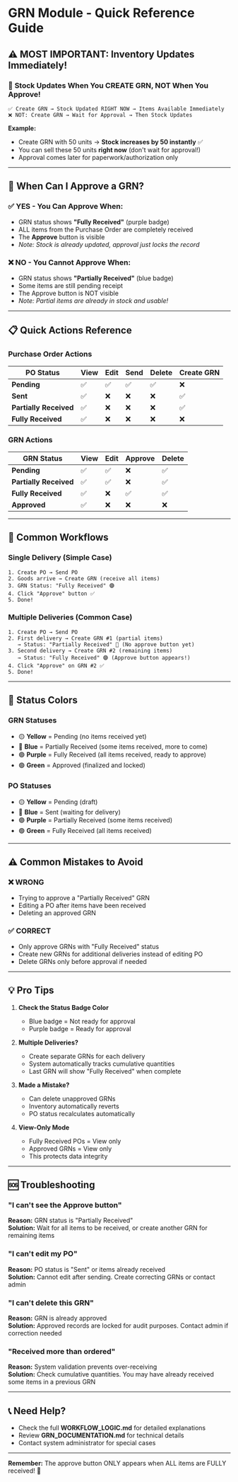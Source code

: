 # GRN Module - Quick Reference Guide

## ⚠️ MOST IMPORTANT: Inventory Updates Immediately!

### 🎯 **Stock Updates When You CREATE GRN, NOT When You Approve!**

```
✅ Create GRN → Stock Updated RIGHT NOW → Items Available Immediately
❌ NOT: Create GRN → Wait for Approval → Then Stock Updates
```

**Example:**
- Create GRN with 50 units → **Stock increases by 50 instantly** ✅
- You can sell these 50 units **right now** (don't wait for approval!)
- Approval comes later for paperwork/authorization only

---

## 🎯 When Can I Approve a GRN?

### ✅ YES - You Can Approve When:
- GRN status shows **"Fully Received"** (purple badge)
- ALL items from the Purchase Order are completely received
- The **Approve** button is visible
- *Note: Stock is already updated, approval just locks the record*

### ❌ NO - You Cannot Approve When:
- GRN status shows **"Partially Received"** (blue badge)
- Some items are still pending receipt
- The Approve button is NOT visible
- *Note: Partial items are already in stock and usable!*

---

## 📋 Quick Actions Reference

### Purchase Order Actions

| PO Status | View | Edit | Send | Delete | Create GRN |
|-----------|------|------|------|--------|------------|
| **Pending** | ✅ | ✅ | ✅ | ✅ | ❌ |
| **Sent** | ✅ | ❌ | ❌ | ❌ | ✅ |
| **Partially Received** | ✅ | ❌ | ❌ | ❌ | ✅ |
| **Fully Received** | ✅ | ❌ | ❌ | ❌ | ❌ |

### GRN Actions

| GRN Status | View | Edit | Approve | Delete |
|------------|------|------|---------|--------|
| **Pending** | ✅ | ✅ | ❌ | ✅ |
| **Partially Received** | ✅ | ✅ | ❌ | ✅ |
| **Fully Received** | ✅ | ❌ | ✅ | ✅ |
| **Approved** | ✅ | ❌ | ❌ | ❌ |

---

## 🔄 Common Workflows

### Single Delivery (Simple Case)
```
1. Create PO → Send PO
2. Goods arrive → Create GRN (receive all items)
3. GRN Status: "Fully Received" 🟣
4. Click "Approve" button ✅
5. Done! 
```

### Multiple Deliveries (Common Case)
```
1. Create PO → Send PO
2. First delivery → Create GRN #1 (partial items)
   → Status: "Partially Received" 🔵 (No approve button yet)
3. Second delivery → Create GRN #2 (remaining items)
   → Status: "Fully Received" 🟣 (Approve button appears!)
4. Click "Approve" on GRN #2 ✅
5. Done!
```

---

## 🎨 Status Colors

### GRN Statuses
- 🟡 **Yellow** = Pending (no items received yet)
- 🔵 **Blue** = Partially Received (some items received, more to come)
- 🟣 **Purple** = Fully Received (all items received, ready to approve)
- 🟢 **Green** = Approved (finalized and locked)

### PO Statuses
- 🟡 **Yellow** = Pending (draft)
- 🔵 **Blue** = Sent (waiting for delivery)
- 🟣 **Purple** = Partially Received (some items received)
- 🟢 **Green** = Fully Received (all items received)

---

## ⚠️ Common Mistakes to Avoid

### ❌ WRONG
- Trying to approve a "Partially Received" GRN
- Editing a PO after items have been received
- Deleting an approved GRN

### ✅ CORRECT
- Only approve GRNs with "Fully Received" status
- Create new GRNs for additional deliveries instead of editing PO
- Delete GRNs only before approval if needed

---

## 💡 Pro Tips

1. **Check the Status Badge Color**
   - Blue badge = Not ready for approval
   - Purple badge = Ready for approval

2. **Multiple Deliveries?**
   - Create separate GRNs for each delivery
   - System automatically tracks cumulative quantities
   - Last GRN will show "Fully Received" when complete

3. **Made a Mistake?**
   - Can delete unapproved GRNs
   - Inventory automatically reverts
   - PO status recalculates automatically

4. **View-Only Mode**
   - Fully Received POs = View only
   - Approved GRNs = View only
   - This protects data integrity

---

## 🆘 Troubleshooting

### "I can't see the Approve button"
**Reason:** GRN status is "Partially Received"  
**Solution:** Wait for all items to be received, or create another GRN for remaining items

### "I can't edit my PO"
**Reason:** PO status is "Sent" or items already received  
**Solution:** Cannot edit after sending. Create correcting GRNs or contact admin

### "I can't delete this GRN"
**Reason:** GRN is already approved  
**Solution:** Approved records are locked for audit purposes. Contact admin if correction needed

### "Received more than ordered"
**Reason:** System validation prevents over-receiving  
**Solution:** Check cumulative quantities. You may have already received some items in a previous GRN

---

## 📞 Need Help?

- Check the full **WORKFLOW_LOGIC.md** for detailed explanations
- Review **GRN_DOCUMENTATION.md** for technical details
- Contact system administrator for special cases

---

**Remember:** The approve button ONLY appears when ALL items are FULLY received! 🎯

